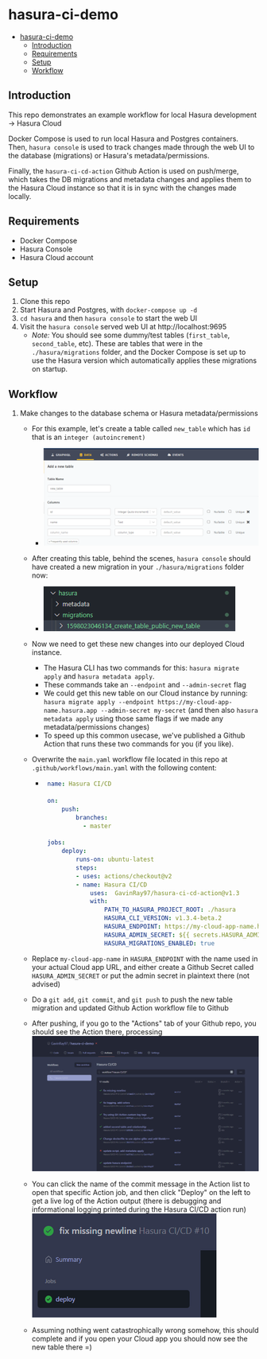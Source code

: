 # hasura-ci-demo

- [hasura-ci-demo](#hasura-ci-demo)
  - [Introduction](#introduction)
  - [Requirements](#requirements)
  - [Setup](#setup)
  - [Workflow](#workflow)

## Introduction

This repo demonstrates an example workflow for local Hasura development -> Hasura Cloud

Docker Compose is used to run local Hasura and Postgres containers.
Then, `hasura console` is used to track changes made through the web UI to the database (migrations) or Hasura's metadata/permissions.

Finally, the `hasura-ci-cd-action` Github Action is used on push/merge, which takes the DB migrations and metadata changes and applies them to the Hasura Cloud instance so that it is in sync with the changes made locally.

## Requirements

- Docker Compose
- Hasura Console
- Hasura Cloud account

## Setup

1. Clone this repo
2. Start Hasura and Postgres, with `docker-compose up -d`
3. `cd hasura` and then `hasura console` to start the web UI
4. Visit the `hasura console` served web UI at http://localhost:9695
   - _Note:_ You should see some dummy/test tables (`first_table`, `second_table`, etc). These are tables that were in the `./hasura/migrations` folder, and the Docker Compose is set up to use the Hasura version which automatically applies these migrations on startup.

## Workflow

1. Make changes to the database schema or Hasura metadata/permissions

   - For this example, let's create a table called `new_table` which has `id` that is an `integer (autoincrement)`
     - ![](./hasura-ci-cd-new-table-sample.png)
   - After creating this table, behind the scenes, `hasura console` should have created a new migration in your `./hasura/migrations` folder now:
     - ![](new-table-migration.png)
   - Now we need to get these new changes into our deployed Cloud instance.
     - The Hasura CLI has two commands for this: `hasura migrate apply` and `hasura metadata apply`.
     - These commands take an `--endpoint` and `--admin-secret` flag
     - We could get this new table on our Cloud instance by running: `hasura migrate apply --endpoint https://my-cloud-app-name.hasura.app --admin-secret my-secret` (and then also `hasura metadata apply` using those same flags if we made any metadata/permissions changes)
     - To speed up this common usecase, we've published a Github Action that runs these two commands for you (if you like).
   - Overwrite the `main.yaml` workflow file located in this repo at `.github/workflows/main.yaml` with the following content:

     - ```yaml
        name: Hasura CI/CD

        on:
            push:
                branches:
                  - master

        jobs:
            deploy:
                runs-on: ubuntu-latest
                steps:
                - uses: actions/checkout@v2
                - name: Hasura CI/CD
                    uses:  GavinRay97/hasura-ci-cd-action@v1.3
                    with:
                        PATH_TO_HASURA_PROJECT_ROOT: ./hasura
                        HASURA_CLI_VERSION: v1.3.4-beta.2
                        HASURA_ENDPOINT: https://my-cloud-app-name.hasura.app
                        HASURA_ADMIN_SECRET: ${{ secrets.HASURA_ADMIN_SECRET }}
                        HASURA_MIGRATIONS_ENABLED: true
       ```

   - Replace `my-cloud-app-name` in `HASURA_ENDPOINT` with the name used in your actual Cloud app URL, and either create a Github Secret called `HASURA_ADMIN_SECRET` or put the admin secret in plaintext there (not advised)
   - Do a `git add`, `git commit`, and `git push` to push the new table migration and updated Github Action workflow file to Github
   - After pushing, if you go to the "Actions" tab of your Github repo, you should see the Action there, processing <br> ![](./github-action-workflows.png)
   - You can click the name of the commit message in the Action list to open that specific Action job, and then click "Deploy" on the left to get a live log of the Action output (there is debugging and informational logging printed during the Hasura CI/CD action run) <br> ![](deploy-log.png)
   - Assuming nothing went catastrophically wrong somehow, this should complete and if you open your Cloud app you should now see the new table there =)
